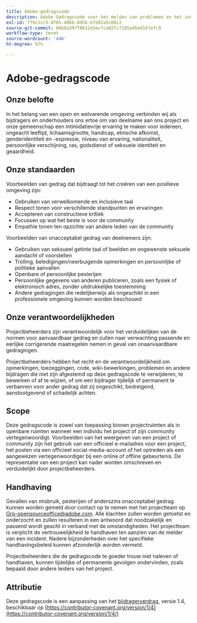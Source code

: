```yaml
---
title: Adobe-gedragscode
description: Adobe Gedragscode voor het melden van problemen en het indienen van bewerkingswijzigingen
exl-id: ff9c1cc5-8f65-40bb-8d5b-b7d42a5c08c2
source-git-commit: 06b0a397f0612e5ecfca82fc7105a45ed167efc9
workflow-type: tm+mt
source-wordcount: '446'
ht-degree: 97%

---
```


# Adobe-gedragscode

## Onze belofte

In het belang van een open en welvarende omgeving verbinden wij als bijdragers en onderhouders ons ertoe om van deelname aan ons project en onze gemeenschap een intimidatievrije ervaring te maken voor iedereen, ongeacht leeftijd, lichaamsgrootte, handicap, etnische afkomst, genderidentiteit en -expressie, niveau van ervaring, nationaliteit, persoonlijke verschijning, ras, godsdienst of seksuele identiteit en geaardheid.

## Onze standaarden

Voorbeelden van gedrag dat bijdraagt tot het creëren van een positieve omgeving zijn:

* Gebruiken van verwelkomende en inclusieve taal
* Respect tonen voor verschillende standpunten en ervaringen
* Accepteren van constructieve kritiek
* Focussen op wat het beste is voor de community
* Empathie tonen ten opzichte van andere leden van de community

Voorbeelden van onacceptabel gedrag van deelnemers zijn:

* Gebruiken van seksueel getinte taal of beelden en ongewenste seksuele aandacht of voorstellen
* Trolling, beledigingen/neerbuigende opmerkingen en persoonlijke of politieke aanvallen
* Openbare of persoonlijke pesterijen
* Persoonlijke gegevens van anderen publiceren, zoals een fysiek of elektronisch adres, zonder uitdrukkelijke toestemming
* Andere gedragingen die redelijkerwijs als ongeschikt in een professionele omgeving kunnen worden beschouwd

## Onze verantwoordelijkheden

Projectbeheerders zijn verantwoordelijk voor het verduidelijken van de normen voor aanvaardbaar gedrag en zullen naar verwachting passende en eerlijke corrigerende maatregelen nemen in geval van onaanvaardbare gedragingen.

Projectbeheerders hebben het recht en de verantwoordelijkheid om opmerkingen, toezeggingen, code, wiki-bewerkingen, problemen en andere bijdragen die niet zijn afgestemd op deze gedragscode te verwijderen, te bewerken of af te wijzen, of om een bijdrager tijdelijk of permanent te verbannen voor ander gedrag dat zij ongeschikt, bedreigend, aanstootgevend of schadelijk achten.

## Scope

Deze gedragscode is zowel van toepassing binnen projectruimten als in openbare ruimten wanneer een individu het project of zijn community vertegenwoordigt. Voorbeelden van het weergeven van een project of community zijn het gebruik van een officieel e-mailadres voor een project, het posten via een officieel social-media-account of het optreden als een aangewezen vertegenwoordiger bij een online of offline gebeurtenis. De representatie van een project kan nader worden omschreven en verduidelijkt door projectbeheerders.

## Handhaving

Gevallen van misbruik, pesterijen of anderszins onacceptabel gedrag kunnen worden gemeld door contact op te nemen met het projectteam op Grp-opensourceoffice@adobe.com. Alle klachten zullen worden getoetst en onderzocht en zullen resulteren in een antwoord dat noodzakelijk en passend wordt geacht in verband met de omstandigheden. Het projectteam is verplicht de vertrouwelijkheid te handhaven ten aanzien van de melder van een incident.
Nadere bijzonderheden over het specifieke handhavingsbeleid kunnen afzonderlijk worden vermeld.

Projectbeheerders die de gedragscode te goeder trouw niet naleven of handhaven, kunnen tijdelijke of permanente gevolgen ondervinden, zoals bepaald door andere leiders van het project.

## Attributie

Deze gedragscode is een aanpassing van het [bijdragerverdrag](https://contributor-covenant.org), versie 1.4, beschikbaar op [https://contributor-covenant.org/version/1/4](https://contributor-covenant.org/version/1/4/)
